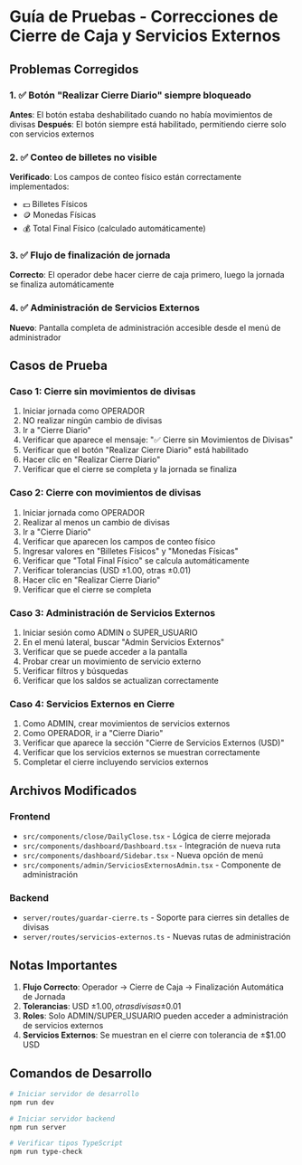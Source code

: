 # Guía de Pruebas - Correcciones de Cierre de Caja y Servicios Externos

## Problemas Corregidos

### 1. ✅ Botón "Realizar Cierre Diario" siempre bloqueado

**Antes**: El botón estaba deshabilitado cuando no había movimientos de divisas
**Después**: El botón siempre está habilitado, permitiendo cierre solo con servicios externos

### 2. ✅ Conteo de billetes no visible

**Verificado**: Los campos de conteo físico están correctamente implementados:

- 💵 Billetes Físicos
- 🪙 Monedas Físicas
- 💰 Total Final Físico (calculado automáticamente)

### 3. ✅ Flujo de finalización de jornada

**Correcto**: El operador debe hacer cierre de caja primero, luego la jornada se finaliza automáticamente

### 4. ✅ Administración de Servicios Externos

**Nuevo**: Pantalla completa de administración accesible desde el menú de administrador

## Casos de Prueba

### Caso 1: Cierre sin movimientos de divisas

1. Iniciar jornada como OPERADOR
2. NO realizar ningún cambio de divisas
3. Ir a "Cierre Diario"
4. Verificar que aparece el mensaje: "✅ Cierre sin Movimientos de Divisas"
5. Verificar que el botón "Realizar Cierre Diario" está habilitado
6. Hacer clic en "Realizar Cierre Diario"
7. Verificar que el cierre se completa y la jornada se finaliza

### Caso 2: Cierre con movimientos de divisas

1. Iniciar jornada como OPERADOR
2. Realizar al menos un cambio de divisas
3. Ir a "Cierre Diario"
4. Verificar que aparecen los campos de conteo físico
5. Ingresar valores en "Billetes Físicos" y "Monedas Físicas"
6. Verificar que "Total Final Físico" se calcula automáticamente
7. Verificar tolerancias (USD ±1.00, otras ±0.01)
8. Hacer clic en "Realizar Cierre Diario"
9. Verificar que el cierre se completa

### Caso 3: Administración de Servicios Externos

1. Iniciar sesión como ADMIN o SUPER_USUARIO
2. En el menú lateral, buscar "Admin Servicios Externos"
3. Verificar que se puede acceder a la pantalla
4. Probar crear un movimiento de servicio externo
5. Verificar filtros y búsquedas
6. Verificar que los saldos se actualizan correctamente

### Caso 4: Servicios Externos en Cierre

1. Como ADMIN, crear movimientos de servicios externos
2. Como OPERADOR, ir a "Cierre Diario"
3. Verificar que aparece la sección "Cierre de Servicios Externos (USD)"
4. Verificar que los servicios externos se muestran correctamente
5. Completar el cierre incluyendo servicios externos

## Archivos Modificados

### Frontend

- `src/components/close/DailyClose.tsx` - Lógica de cierre mejorada
- `src/components/dashboard/Dashboard.tsx` - Integración de nueva ruta
- `src/components/dashboard/Sidebar.tsx` - Nueva opción de menú
- `src/components/admin/ServiciosExternosAdmin.tsx` - Componente de administración

### Backend

- `server/routes/guardar-cierre.ts` - Soporte para cierres sin detalles de divisas
- `server/routes/servicios-externos.ts` - Nuevas rutas de administración

## Notas Importantes

1. **Flujo Correcto**: Operador → Cierre de Caja → Finalización Automática de Jornada
2. **Tolerancias**: USD ±$1.00, otras divisas ±$0.01
3. **Roles**: Solo ADMIN/SUPER_USUARIO pueden acceder a administración de servicios externos
4. **Servicios Externos**: Se muestran en el cierre con tolerancia de ±$1.00 USD

## Comandos de Desarrollo

```bash
# Iniciar servidor de desarrollo
npm run dev

# Iniciar servidor backend
npm run server

# Verificar tipos TypeScript
npm run type-check
```
